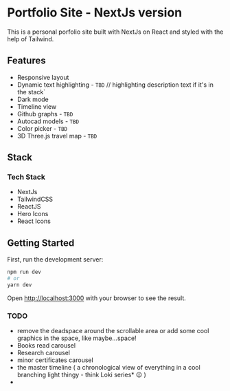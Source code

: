 # Portfolio Site - NextJs version

This is a personal porfolio site built with NextJs on React and styled with the help of Tailwind.

## Features

-   Responsive layout
-   Dynamic text highlighting - `TBD` // highlighting description text if it's in the stack`
-   Dark mode
-   Timeline view
-   Github graphs - `TBD`
-   Autocad models - `TBD`
-   Color picker - `TBD`
-   3D Three.js travel map - `TBD`

## Stack

### Tech Stack

-   NextJs
-   TailwindCSS
-   ReactJS
-   Hero Icons
-   React Icons

## Getting Started

First, run the development server:

```bash
npm run dev
# or
yarn dev
```

Open [http://localhost:3000](http://localhost:3000) with your browser to see the result.

### TODO

-   remove the deadspace around the scrollable area or add some cool graphics in the space, like maybe...space!
-   Books read carousel
-   Research carousel
-   minor certificates carousel
-   the master timeline ( a chronological view of everything in a cool branching light thingy - think Loki series\* :wink: )
-
